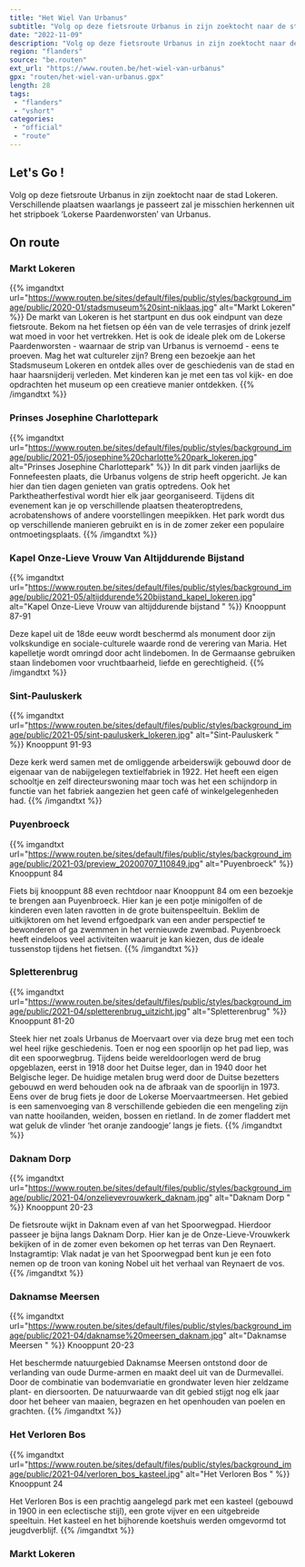 ```yaml
---
title: "Het Wiel Van Urbanus"
subtitle: "Volg op deze fietsroute Urbanus in zijn zoektocht naar de stad Lokeren"
date: "2022-11-09"
description: "Volg op deze fietsroute Urbanus in zijn zoektocht naar de stad Lokeren"
region: "flanders"
source: "be.routen"
ext_url: "https://www.routen.be/het-wiel-van-urbanus"
gpx: "routen/het-wiel-van-urbanus.gpx"
length: 28
tags:
 - "flanders"
 - "vshort"
categories:
 - "official"
 - "route"
---
```


## Let's Go ! 

Volg op deze fietsroute Urbanus in zijn zoektocht naar de stad Lokeren. Verschillende plaatsen waarlangs je passeert zal je misschien herkennen uit het stripboek ‘Lokerse Paardenworsten’ van Urbanus.

## On route

### Markt Lokeren

{{% imgandtxt url="https://www.routen.be/sites/default/files/public/styles/background_image/public/2020-01/stadsmuseum%20sint-niklaas.jpg" alt="Markt Lokeren" %}}
De markt van Lokeren is het startpunt en dus ook eindpunt van deze fietsroute. Bekom na het fietsen op één van de vele terrasjes of drink jezelf wat moed in voor het vertrekken. Het is ook de ideale plek om de Lokerse Paardenworsten - waarnaar de strip van Urbanus is vernoemd - eens te proeven. Mag het wat cultureler zijn? Breng een bezoekje aan het Stadsmuseum Lokeren en ontdek alles over de geschiedenis van de stad en haar haarsnijderij verleden. Met kinderen kan je met een tas vol kijk- en doe opdrachten het museum op een creatieve manier ontdekken.
{{% /imgandtxt %}}

### Prinses Josephine Charlottepark

{{% imgandtxt url="https://www.routen.be/sites/default/files/public/styles/background_image/public/2021-05/josephine%20charlotte%20park_lokeren.jpg" alt="Prinses Josephine Charlottepark" %}}
In dit park vinden jaarlijks de Fonnefeesten plaats, die Urbanus volgens de strip heeft opgericht. Je kan hier dan tien dagen genieten van gratis optredens. Ook het Parktheatherfestival wordt hier elk jaar georganiseerd. Tijdens dit evenement kan je op verschillende plaatsen theateroptredens, acrobatenshows of andere voorstellingen meepikken. Het park wordt dus op verschillende manieren gebruikt en is in de zomer zeker een populaire ontmoetingsplaats.
{{% /imgandtxt %}}

### Kapel Onze-Lieve Vrouw Van Altijddurende Bijstand 

{{% imgandtxt url="https://www.routen.be/sites/default/files/public/styles/background_image/public/2021-05/altijddurende%20bijstand_kapel_lokeren.jpg" alt="Kapel Onze-Lieve Vrouw van altijddurende bijstand " %}}
Knooppunt 87-91

Deze kapel uit de 18de eeuw wordt beschermd als monument door zijn volkskundige en sociale-culturele waarde rond de verering van Maria. Het kapelletje wordt omringd door acht lindebomen. In de Germaanse gebruiken staan lindebomen voor vruchtbaarheid, liefde en gerechtigheid.
{{% /imgandtxt %}}

### Sint-Pauluskerk 

{{% imgandtxt url="https://www.routen.be/sites/default/files/public/styles/background_image/public/2021-05/sint-pauluskerk_lokeren.jpg" alt="Sint-Pauluskerk " %}}
Knooppunt 91-93

Deze kerk werd samen met de omliggende arbeiderswijk gebouwd door de eigenaar van de nabijgelegen textielfabriek in 1922. Het heeft een eigen schooltje en zelf directeurswoning maar toch was het een schijndorp in functie van het fabriek aangezien het geen café of winkelgelegenheden had.
{{% /imgandtxt %}}

### Puyenbroeck

{{% imgandtxt url="https://www.routen.be/sites/default/files/public/styles/background_image/public/2021-03/preview_20200707_110849.jpg" alt="Puyenbroeck" %}}
Knooppunt 84

Fiets bij knooppunt 88 even rechtdoor naar Knooppunt 84 om een bezoekje te brengen aan Puyenbroeck. Hier kan je een potje minigolfen of de kinderen even laten ravotten in de grote buitenspeeltuin. Beklim de uitkijktoren om het levend erfgoedpark van een ander perspectief te bewonderen of ga zwemmen in het vernieuwde zwembad. Puyenbroeck heeft eindeloos veel activiteiten waaruit je kan kiezen, dus de ideale tussenstop tijdens het fietsen.
{{% /imgandtxt %}}

### Spletterenbrug

{{% imgandtxt url="https://www.routen.be/sites/default/files/public/styles/background_image/public/2021-04/spletterenbrug_uitzicht.jpg" alt="Spletterenbrug" %}}
Knooppunt 81-20

Steek hier net zoals Urbanus de Moervaart over via deze brug met een toch wel heel rijke geschiedenis. Toen er nog een spoorlijn op het pad liep, was dit een spoorwegbrug. Tijdens beide wereldoorlogen werd de brug opgeblazen, eerst in 1918 door het Duitse leger, dan in 1940 door het Belgische leger. De huidige metalen brug werd door de Duitse bezetters gebouwd en werd behouden ook na de afbraak van de spoorlijn in 1973. Eens over de brug fiets je door de Lokerse Moervaartmeersen. Het gebied is een samenvoeging van 8 verschillende gebieden die een mengeling zijn van natte hooilanden, weiden, bossen en rietland. In de zomer fladdert met wat geluk de vlinder ‘het oranje zandoogje’ langs je fiets.
{{% /imgandtxt %}}

### Daknam Dorp 

{{% imgandtxt url="https://www.routen.be/sites/default/files/public/styles/background_image/public/2021-04/onzelievevrouwkerk_daknam.jpg" alt="Daknam Dorp " %}}
Knooppunt 20-23

De fietsroute wijkt in Daknam even af van het Spoorwegpad. Hierdoor passeer je bijna langs Daknam Dorp. Hier kan je de Onze-Lieve-Vrouwkerk bekijken of in de zomer even bekomen op het terras van Den Reynaert. Instagramtip: Vlak nadat je van het Spoorwegpad bent kun je een foto nemen op de troon van koning Nobel uit het verhaal van Reynaert de vos.
{{% /imgandtxt %}}

### Daknamse Meersen 

{{% imgandtxt url="https://www.routen.be/sites/default/files/public/styles/background_image/public/2021-04/daknamse%20meersen_daknam.jpg" alt="Daknamse Meersen " %}}
Knooppunt 20-23

Het beschermde natuurgebied Daknamse Meersen ontstond door de verlanding van oude Durme-armen en maakt deel uit van de Durmevallei. Door de combinatie van bodemvariatie en grondwater leven hier zeldzame plant- en diersoorten. De natuurwaarde van dit gebied stijgt nog elk jaar door het beheer van maaien, begrazen en het openhouden van poelen en grachten.
{{% /imgandtxt %}}

### Het Verloren Bos 

{{% imgandtxt url="https://www.routen.be/sites/default/files/public/styles/background_image/public/2021-04/verloren_bos_kasteel.jpg" alt="Het Verloren Bos " %}}
Knooppunt 24

Het Verloren Bos is een prachtig aangelegd park met een kasteel (gebouwd in 1900 in een eclectische stijl), een grote vijver en een uitgebreide speeltuin. Het kasteel en het bijhorende koetshuis werden omgevormd tot jeugdverblijf.
{{% /imgandtxt %}}

### Markt Lokeren


